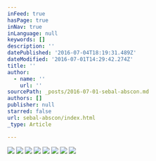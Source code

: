 ```yaml
---
inFeed: true
hasPage: true
inNav: true
inLanguage: null
keywords: []
description: ''
datePublished: '2016-07-04T18:19:31.489Z'
dateModified: '2016-07-01T14:29:42.274Z'
title: ''
author:
  - name: ''
    url: ''
sourcePath: _posts/2016-07-01-sebal-abscon.md
authors: []
publisher: null
starred: false
url: sebal-abscon/index.html
_type: Article

---
```

![](https://the-grid-user-content.s3-us-west-2.amazonaws.com/43b5c374-06c9-4d7c-9e69-a29ca715deed.jpg)
![](https://the-grid-user-content.s3-us-west-2.amazonaws.com/bfa5ab53-98fe-423e-a87a-0b30faf96b2b.jpg)
![](https://the-grid-user-content.s3-us-west-2.amazonaws.com/2d9e490e-c87a-4892-8881-e67dd95e3b64.jpg)
![](https://the-grid-user-content.s3-us-west-2.amazonaws.com/d5aa12c1-dea4-4889-b82e-1b07fc5f5e7e.jpg)
![](https://the-grid-user-content.s3-us-west-2.amazonaws.com/a66b06a4-9860-4078-8a1b-f50d83931ae1.jpg)
![](https://the-grid-user-content.s3-us-west-2.amazonaws.com/851a173f-8f4f-4cda-ad17-ae5f420035fb.jpg)
![](https://the-grid-user-content.s3-us-west-2.amazonaws.com/8ce0a339-fc9c-4057-b253-487af3a977fb.jpg)
![](https://the-grid-user-content.s3-us-west-2.amazonaws.com/bf05aa8d-8d45-4245-9987-42e1948372df.jpg)
